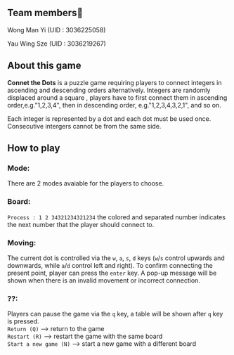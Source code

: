 ## Team members🤖
Wong Man Yi (UID : 3036225058)

Yau Wing Sze (UID : 3036219267) 

## About this game
**Connet the Dots** is a puzzle game requiring players to connect integers in ascending and descending orders alternatively.  Integers are randomly displaced around a square , players have to first connect them in ascending order,e.g."1,2,3,4", then in descending order, e.g."1,2,3,4,3,2,1", and so on.

Each integer is represented by a dot and each dot must be used once. Consecutive intergers cannot be from the same side. 

## How to play

### Mode: 
There are 2 modes avaiable for the players to choose.

### Board:
`Process : 1 2 34321234321234`  the colored and separated number indicates the next number that the player should connect to.

### Moving:
The current dot is controlled via the `w`, `a`, `s`, `d` keys (`w`/`s` control upwards and downwards, while `a`/`d` control left and right). To confirm connecting the present point, player can press the `enter` key. A pop-up message will be shown when there is an invalid movement or incorrect connection.

### ??:
Players can pause the game via the `q` key, a table will be shown after `q` key is pressed.   
`Return (Q)` --> return to the game  
`Restart (R)` --> restart the game with the same board  
`Start a new game (N)` --> start a new game with a different board  
